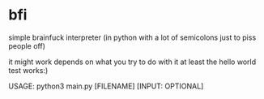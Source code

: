 # bfi
simple brainfuck interpreter (in python with a lot of semicolons just to piss people off)

it might work
depends on what you try to do with it
at least the hello world test works:)

USAGE:
python3 main.py [FILENAME] [INPUT: OPTIONAL]
